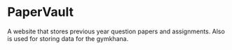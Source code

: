# PaperVault
A website that stores previous year question papers and assignments. Also is used for storing data for the gymkhana.
